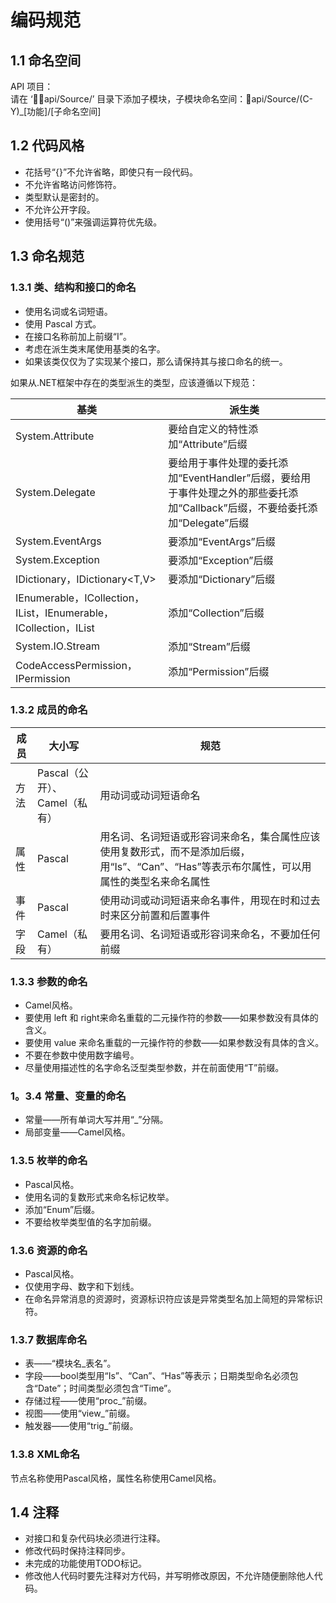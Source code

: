 # 编码规范

## 1.1 命名空间

API 项目：  
请在 ‘api/Source/’ 目录下添加子模块，子模块命名空间：api/Source/(C-Y)_[功能]/[子命名空间]

## 1.2 代码风格

* 花括号“{}”不允许省略，即使只有一段代码。
* 不允许省略访问修饰符。
* 类型默认是密封的。
* 不允许公开字段。
* 使用括号“()”来强调运算符优先级。

## 1.3 命名规范

### 1.3.1 类、结构和接口的命名

* 使用名词或名词短语。
* 使用 Pascal 方式。
* 在接口名称前加上前缀“I”。
* 考虑在派生类末尾使用基类的名字。
* 如果该类仅仅为了实现某个接口，那么请保持其与接口命名的统一。

如果从.NET框架中存在的类型派生的类型，应该遵循以下规范：

| 基类	| 派生类 |
| ----- | ----- |
| System.Attribute	| 要给自定义的特性添加“Attribute”后缀 |
| System.Delegate	| 要给用于事件处理的委托添加“EventHandler”后缀，要给用于事件处理之外的那些委托添加“Callback”后缀，不要给委托添加“Delegate”后缀 |
| System.EventArgs	| 要添加“EventArgs”后缀|
| System.Exception	| 要添加“Exception”后缀|
| IDictionary，IDictionary<T,V>	| 要添加“Dictionary”后缀|
| IEnumerable，ICollection，IList，IEnumerable，ICollection，IList | 添加“Collection”后缀|
| System.IO.Stream	| 添加“Stream”后缀|
| CodeAccessPermission，IPermission	| 添加“Permission”后缀|

### 1.3.2 成员的命名

| 成员	| 大小写	| 规范|
| ----- | -------- | --- |
| 方法	| Pascal（公开）、Camel（私有）	| 用动词或动词短语命名|
| 属性	| Pascal	| 用名词、名词短语或形容词来命名，集合属性应该使用复数形式，而不是添加后缀，用“Is”、“Can”、“Has”等表示布尔属性，可以用属性的类型名来命名属性|
| 事件	| Pascal	| 使用动词或动词短语来命名事件，用现在时和过去时来区分前置和后置事件|
| 字段	| Camel（私有）	| 要用名词、名词短语或形容词来命名，不要加任何前缀|

### 1.3.3 参数的命名

* Camel风格。
* 要使用 left 和 right来命名重载的二元操作符的参数——如果参数没有具体的含义。
* 要使用 value 来命名重载的一元操作符的参数——如果参数没有具体的含义。
* 不要在参数中使用数字编号。
* 尽量使用描述性的名字命名泛型类型参数，并在前面使用“T”前缀。

### 1。3.4 常量、变量的命名

* 常量——所有单词大写并用“_”分隔。
* 局部变量——Camel风格。

### 1.3.5 枚举的命名

* Pascal风格。
* 使用名词的复数形式来命名标记枚举。
* 添加“Enum”后缀。
* 不要给枚举类型值的名字加前缀。

### 1.3.6 资源的命名

* Pascal风格。
* 仅使用字母、数字和下划线。
* 在命名异常消息的资源时，资源标识符应该是异常类型名加上简短的异常标识符。

### 1.3.7 数据库命名

* 表——“模块名_表名”。
* 字段——bool类型用“Is”、“Can”、“Has”等表示；日期类型命名必须包含“Date”；时间类型必须包含“Time”。
* 存储过程——使用“proc_”前缀。
* 视图——使用“view_”前缀。
* 触发器——使用“trig_”前缀。

### 1.3.8 XML命名

节点名称使用Pascal风格，属性名称使用Camel风格。

## 1.4 注释

* 对接口和复杂代码块必须进行注释。
* 修改代码时保持注释同步。
* 未完成的功能使用TODO标记。
* 修改他人代码时要先注释对方代码，并写明修改原因，不允许随便删除他人代码。

<!-- ## 1.5 异常处理

原则上只允许显示抛出InvalidOperationException、ArgumentException、ArgumentNullException和ArgumentOutOfRangeException四种异常类型。
在自定义异常时，必须使用VS提供的代码模板来创建自定义异常。 -->